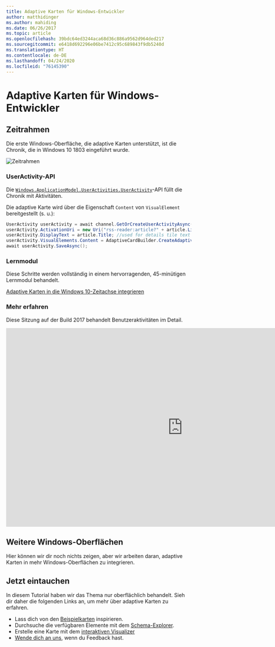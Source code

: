 ```yaml
---
title: Adaptive Karten für Windows-Entwickler
author: matthidinger
ms.author: mahiding
ms.date: 06/26/2017
ms.topic: article
ms.openlocfilehash: 39bdc64ed3244aca68d36c886a9562d964ded217
ms.sourcegitcommit: e6418d692296e06be7412c95c689843f9db5240d
ms.translationtype: HT
ms.contentlocale: de-DE
ms.lasthandoff: 04/24/2020
ms.locfileid: "76145390"
---
```

# <a name="adaptive-cards-for-windows-developers"></a>Adaptive Karten für Windows-Entwickler

## <a name="timeline"></a>Zeitrahmen

Die erste Windows-Oberfläche, die adaptive Karten unterstützt, ist die Chronik, die in Windows 10 1803 eingeführt wurde. 

![Zeitrahmen](media/windows/timeline.png)

### <a name="useractivity-api"></a>UserActivity-API

Die [`Windows.ApplicationModel.UserActivities.UserActivity`](https://docs.microsoft.com/uwp/api/windows.applicationmodel.useractivities.useractivity)-API füllt die Chronik mit Aktivitäten.

Die adaptive Karte wird über die Eigenschaft `Content` von `VisualElement` bereitgestellt (s. u.):

```csharp
UserActivity userActivity = await channel.GetOrCreateUserActivityAsync(activityId, new HostName("contoso.com"));
userActivity.ActivationUri = new Uri("rss-reader:article?" + article.Link);
userActivity.DisplayText = article.Title; //used for details tile text
userActivity.VisualElements.Content = AdaptiveCardBuilder.CreateAdaptiveCardFromJson(jsonString);
await userActivity.SaveAsync();
```

### <a name="learning-module"></a>Lernmodul

Diese Schritte werden vollständig in einem hervorragenden, 45-minütigen Lernmodul behandelt.

[Adaptive Karten in die Windows 10-Zeitachse integrieren](https://docs.microsoft.com/learn/modules/integrate-app-into-windows-10-timeline/)

### <a name="learn-more"></a>Mehr erfahren

Diese Sitzung auf der Build 2017 behandelt Benutzeraktivitäten im Detail.

<iframe src="https://channel9.msdn.com/Events/Build/2017/B8108/player" width="960" height="540" allowFullScreen frameBorder="0"></iframe>

## <a name="other-windows-surfaces"></a>Weitere Windows-Oberflächen
Hier können wir dir noch nichts zeigen, aber wir arbeiten daran, adaptive Karten in mehr Windows-Oberflächen zu integrieren.

## <a name="dive-in"></a>Jetzt eintauchen

In diesem Tutorial haben wir das Thema nur oberflächlich behandelt. Sieh dir daher die folgenden Links an, um mehr über adaptive Karten zu erfahren.

* Lass dich von den [Beispielkarten](http://adaptivecards.io/samples/) inspirieren.
* Durchsuche die verfügbaren Elemente mit dem [Schema-Explorer](http://adaptivecards.io/explorer).
* Erstelle eine Karte mit dem [interaktiven Visualizer](http://adaptivecards.io/visualizer/index.html?hostApp=Skype)
* [Wende dich an uns](http://adaptivecards.io/connect), wenn du Feedback hast.
